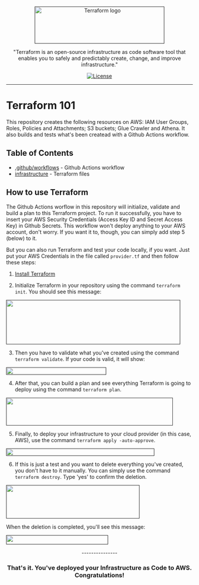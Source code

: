 <p align="center">
  <a href="" rel="noopener">
 <img width=350px height=100px src="https://www.terraform.io/assets/images/logo-hashicorp-3f10732f.svg" alt="Terraform logo"></a>
</p>

<p align="center">"Terraform is an open-source infrastructure as code software tool that enables you to safely and predictably create, change, and improve infrastructure."</p>

<div align="center">

[![License](https://img.shields.io/badge/license-MIT-blue.svg)](/LICENSE)

</div>

---

# Terraform 101
This repository creates the following resources on AWS: IAM User Groups, Roles, Policies and Attachments; S3 buckets; Glue Crawler and Athena. It also builds and tests what's been createad with a Github Actions workflow. 

## Table of Contents

- [.github/workflows](https://github.com/anneglienke/terraform101/tree/main/.github/workflows) - Github Actions workflow
- [infrastructure](https://github.com/anneglienke/terraform101/tree/main/infrastructure) - Terraform files

## How to use Terraform

The Github Actions worflow in this repository will initialize, validate and build a plan to this Terraform project. To run it successfully, you have to insert your AWS Security Credentials (Access Key ID and Secret Access Key) in Github Secrets. This workflow won't deploy anything to your AWS account, don't worry. If you want it to, though, you can simply add step 5 (below) to it.

But you can also run Terraform and test your code locally, if you want. Just put your AWS Credentials in the file called `provider.tf` and then follow these steps:

1. [Install Terraform](https:/learn.hashicorp.com/tutorials/terraform/install-cli?in=terraform/aws-get-started)


2. Initialize Terraform in your repository using the command `terraform init`. You should see this message:

<p align="left">
  <a href="" rel="noopener">
 <img width=470px height=120px src="https://user-images.githubusercontent.com/42218088/125295964-2bd5cd00-e2fc-11eb-8bc8-2965e697f2b8.png"></a>
</p>


3. Then you have to validate what you've created using the command `terraform validate`. If your code is valid, it will show:

<p align="left">
  <a href="" rel="noopener">
 <img width=270px height=20px src="https://user-images.githubusercontent.com/42218088/125296018-3bedac80-e2fc-11eb-9a7c-4efee6dfd0d4.png"></a>
</p>


4. After that, you can build a plan and see everything Terraform is going to deploy using the command `terraform plan`.

<p align="left">
  <a href="" rel="noopener">
 <img width=450px height=75px src="https://user-images.githubusercontent.com/42218088/125296049-4445e780-e2fc-11eb-95b7-ceef29b13c63.png"></a>
</p>


5. Finally, to deploy your infrastructure to your cloud provider (in this case, AWS), use the command `terraform apply -auto-approve`.

<p align="left">
  <a href="" rel="noopener">
 <img width=400px height=20px  src="https://user-images.githubusercontent.com/42218088/125296080-4b6cf580-e2fc-11eb-8929-d758de74475c.png"></a>
</p>


6. If this is just a test and you want to delete everything you've created, you don't have to it manually. You can simply use the command `terraform destroy`. Type 'yes' to confirm the deletion.

<p align="left">
  <a href="" rel="noopener">
 <img width=360px height=90px src="https://user-images.githubusercontent.com/42218088/125296106-53c53080-e2fc-11eb-8d9c-5acdc4915cfd.png"></a>
</p>


When the deletion is completed, you'll see this message:

<p align="left">
  <a href="" rel="noopener">
 <img width=275px height=25px src="https://user-images.githubusercontent.com/42218088/125296133-5889e480-e2fc-11eb-8b24-20ff8749e8eb.png"></a>
</p>


<p align="center">---------------</p>
<h3 align="center"> That's it. You've deployed your Infrastructure as Code to AWS. Congratulations! </h3>

